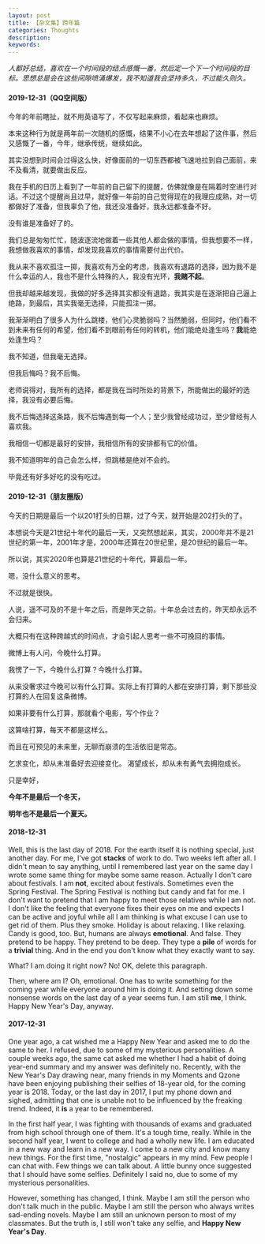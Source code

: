 ```yaml
---
layout: post
title: 【杂文集】跨年篇
categories: Thoughts
description: 
keywords: 
---
```


*人都好总结，喜欢在一个时间段的结点感慨一番，然后定一个下一个时间段的目标。思想总是会在这些间隙喷涌爆发，我不知道我会坚持多久，不过能久则久。*

<!--more-->

#### 2019-12-31（QQ空间版）

今年的年前瞎扯，就不用英语写了，不仅写起来麻烦，看起来也麻烦。

本来这种行为就是两年前一次随机的感慨，结果不小心在去年想起了这件事，然后又感慨了一番，今年，继承传统，继续如此。

其实没想到时间会过得这么快，好像面前的一切东西都被飞速地拉到自己面前，来不及看清，就要做出反应。

我在手机的日历上看到了一年前的自己留下的提醒，仿佛就像是在隔着时空进行对话。不过这个提醒尚且过早，就好像一年前的自己觉得现在的我理应成熟，对一切都做好了准备，但我辜负了他，我还没准备好，我永远都准备不好。

没有谁是准备好了的。

我们总是匆匆忙忙，随波逐流地做着一些其他人都会做的事情。但我想要不一样，我想做我喜欢的事情，却发现我喜欢的事情需要付出代价。

我从来不喜欢孤注一掷，我喜欢有万全的考虑，我喜欢有退路的选择，因为我不是什么幸运的人，我也不是什么特殊的人，我没有光环，**我赌不起**。

但我却越来越发现，我做的好多选择其实都没有退路，我其实是在逐渐把自己逼上绝路，到最后，其实我毫无选择，只能孤注一掷。

我渐渐明白了很多人为什么跳楼，他们心灵脆弱吗？当然脆弱，但同时，他们看不到未来有任何的希望，他们看不到眼前有任何的转机，他们能绝处逢生吗？**我**能绝处逢生吗？

我不知道，但我毫无选择。

但我后悔吗？我不后悔。

老师说得对，我所有的选择，都是我在当时所处的背景下，所能做出的最好的选择，我没有必要后悔。

我不后悔选择这条路，我不后悔遇到每一个人；至少我曾经成功过，至少曾经有人喜欢我。

我相信一切都是最好的安排，我相信所有的安排都有它的价值。

我不知道明年的自己会怎么样，但跳楼是绝对不会的。

毕竟还有好多好吃的没有吃过。

#### 2019-12-31（朋友圈版）

今天的日期是最后一个以201打头的日期，过了今天，就开始是202打头的了。

本想说今天是21世纪十年代的最后一天，又突然想起来，其实，2000年并不是21世纪的第一年，2001年才是，2000年还算在20世纪里，是20世纪的最后一年。

所以说，其实2020年也算是21世纪的十年代，算最后一年。

嗯，没什么意义的思考。

不过就是很快。

人说，遥不可及的不是十年之后，而是昨天之前。十年总会过去的，昨天却永远不会归来。

大概只有在这种跨越式的时间点，才会引起人思考一些不可挽回的事情。

微博上有人问，今晚什么打算。

我愣了一下，今晚什么打算？今晚什么打算。

从来没奢求过今晚可以有什么打算。实际上有打算的人都在安排打算，剩下那些没打算的人在回复这条微博。

如果非要有什么打算，那就看个电影，写个作业？

这算啥打算，每天不都是这样么。

而且在可预见的未来里，无聊而崩溃的生活依旧是常态。

乞求变化，却从未准备好去迎接变化。
渴望成长，却从未有勇气去拥抱成长。

只是幸好，

**今年不是最后一个冬天，**

**明年也不是最后一个夏天。**

#### 2018-12-31

Well, this is the last day of 2018.
For the earth itself it is nothing special, just another day.
For me, I've got **stacks** of work to do.
Two weeks left after all.
I didn't mean to say anything, until I remembered last year on the same day I wrote some same thing for maybe some same reason.
Actually I don't care about festivals.
I am **not**, excited about festivals.
Sometimes even the Spring Festival.
The Spring Festival is nothing but candy and fat for me.
I don't want to pretend that I am happy to meet those relatives while I am not.
I don't like the feeling that everyone fixes their eyes on me and expects I can be active and joyful while all I am thinking is what excuse I can use to get rid of them.
Plus they smoke.
Holiday is about relaxing.
I like relaxing.
Candy is good, too.
But, humans are always **emotional**.
And false.
They pretend to be happy.
They pretend to be deep.
They type a **pile** of words for a **trivial** thing.
And in the end you don't know what they exactly want to say.

What? I am doing it right now? No!
OK, delete this paragraph.

Then, where am I? Oh, emotional.
One has to write something for the coming year while everyone around him is doing it.
And setting down some nonsense words on the last day of a year seems fun.
I am still **me**, I think.
Happy New Year's Day, anyway.

#### 2017-12-31

One year ago, a cat wished me a Happy New Year and asked me to do the same to her.
I refused, due to some of my mysterious personalities.
A couple weeks ago, the same cat asked me whether I had a habit of doing year-end summary and my answer was definitely no.
Recently, with the New Year's Day drawing near, many friends in my Moments and Qzone have been enjoying publishing their selfies of 18-year old, for the coming year is 2018.
Today, or the last day in 2017, I put my phone down and sighed, admitting that one is unable not to be influenced by the freaking trend.
Indeed, it **is** a year to be remembered.

In the first half year, I was fighting with thousands of exams and graduated from high school through one of them.
It's a tough time, really.
While in the second half year, I went to college and had a wholly new life.
I am educated in a new way and learn in a new way.
I come to a new city and know many new things.
For the first time, "nostalgic" appears in my mind.
Few people I can chat with. Few things we can talk about.
A little bunny once suggested that I should have some selfies.
Definitely I said no, due to some of my mysterious personalities.

However, something has changed, I think.
Maybe I am still the person who don't talk much in the public.
Maybe I am still the person who always writes sad-ending novels.
Maybe I am still an unknown person to most of my classmates.
But the truth is,
I still won't take any selfie, and
**Happy New Year's Day**.